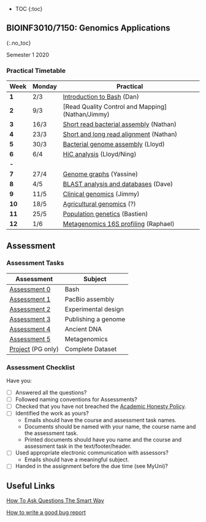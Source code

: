 * TOC
{:toc}

## BIOINF3010/7150: Genomics Applications
{:.no_toc}

Semester 1 2020

### Practical Timetable

| **Week** | **Monday** | **Practical**                                     |
|----------|------------|---------------------------------------------------|
| **1**    | 2/3        | [Introduction to Bash] (Dan)                      |
| **2**    | 9/3        | [Read Quality Control and Mapping] (Nathan/Jimmy) |
| **3**    | 16/3       | [Short read bacterial assembly] (Nathan)          |
| **4**    | 23/3       | [Short and long read alignment] (Nathan)          |
| **5**    | 30/3       | [Bacterial genome assembly] (Lloyd)               |
| **6**    | 6/4        | [HiC analysis] (Lloyd/Ning)                       |
| **-**    |            |                                                   |
| **7**    | 27/4       | [Genome graphs] (Yassine)                         |
| **8**    | 4/5        | [BLAST analysis and databases] (Dave)             |
| **9**    | 11/5       | [Clinical genomics] (Jimmy)                       |
| **10**   | 18/5       | [Agricultural genomics] (?)                       |
| **11**   | 25/5       | [Population genetics] (Bastien)                   |
| **12**   | 1/6        | [Metagenomics 16S profiling] (Raphael)            |

[Introduction to Bash]: Practicals/Bash_Practicals/1_IntroBash.md
[SAMTools and alignments]: Practicals/Alignments_Practicals/alignment-cram.md
[Short read bacterial assembly]: Practicals/
[Short and long read alignment]: Practicals/
[Bacterial genome assembly]: Practicals/
[HiC analysis]: Practicals/
[Genome graphs]: Practicals/
[BLAST analysis and databases]: Practicals/
[Clinical genomics]: Practicals/
[Agricultural genomics]: Practicals/
[Population genetics]: Practicals/
[Metagenomics 16S profiling]: Practicals/

## Assessment

### Assessment Tasks

| **Assessment**                                            | **Subject**         |
|-----------------------------------------------------------|---------------------|
| [Assessment 0](Assignments/Assignment_0/bash_questions.md)| Bash                |
| [Assessment 1]()                                          | PacBio assembly     |
| [Assessment 2]()                                          | Experimental design |
| [Assessment 3]()                                          | Publishing a genome |
| [Assessment 4]()                                          | Ancient DNA         |
| [Assessment 5]()                                          | Metagenomics        |
| [Project]() (PG only)                                     | Complete Dataset    |

### Assessment Checklist

Have you:

- [ ] Answered all the questions?
- [ ] Followed naming conventions for Assessments?
- [ ] Checked that you have not breached the [Academic Honesty Policy](http://www.adelaide.edu.au/policies/230/).
- [ ] Identified the work as yours?
	- Emails should have the course and assessment task names.
	- Documents should be named with your name, the course name and the assessment task.
	- Printed documents should have you name and the course and assessment task in the text/footer/header.
- [ ] Used appropriate electronic communication with assessors?
	- Emails should have a meaningful subject.
- [ ] Handed in the assignment before the due time (see MyUni)?

## Useful Links

[How To Ask Questions The Smart Way](http://www.catb.org/esr/faqs/smart-questions.html)

[How to write a good bug report](https://musescore.org/en/developers-handbook/how-write-good-bug-report-step-step-instructions)

